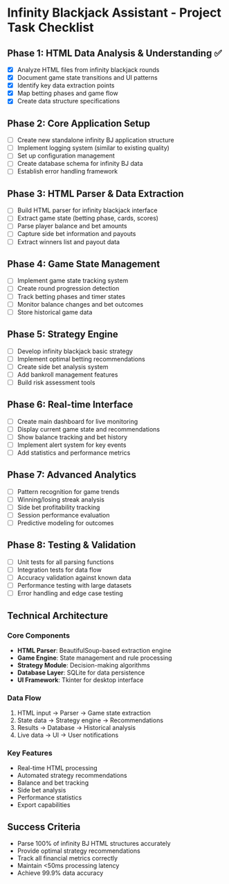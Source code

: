 # Infinity Blackjack Assistant - Project Task Checklist

## Phase 1: HTML Data Analysis & Understanding ✅
- [x] Analyze HTML files from infinity blackjack rounds
- [x] Document game state transitions and UI patterns
- [x] Identify key data extraction points
- [x] Map betting phases and game flow
- [x] Create data structure specifications

## Phase 2: Core Application Setup
- [ ] Create new standalone infinity BJ application structure
- [ ] Implement logging system (similar to existing quality)
- [ ] Set up configuration management
- [ ] Create database schema for infinity BJ data
- [ ] Establish error handling framework

## Phase 3: HTML Parser & Data Extraction
- [ ] Build HTML parser for infinity blackjack interface
- [ ] Extract game state (betting phase, cards, scores)
- [ ] Parse player balance and bet amounts
- [ ] Capture side bet information and payouts
- [ ] Extract winners list and payout data

## Phase 4: Game State Management
- [ ] Implement game state tracking system
- [ ] Create round progression detection
- [ ] Track betting phases and timer states
- [ ] Monitor balance changes and bet outcomes
- [ ] Store historical game data

## Phase 5: Strategy Engine
- [ ] Develop infinity blackjack basic strategy
- [ ] Implement optimal betting recommendations
- [ ] Create side bet analysis system
- [ ] Add bankroll management features
- [ ] Build risk assessment tools

## Phase 6: Real-time Interface
- [ ] Create main dashboard for live monitoring
- [ ] Display current game state and recommendations
- [ ] Show balance tracking and bet history
- [ ] Implement alert system for key events
- [ ] Add statistics and performance metrics

## Phase 7: Advanced Analytics
- [ ] Pattern recognition for game trends
- [ ] Winning/losing streak analysis
- [ ] Side bet profitability tracking
- [ ] Session performance evaluation
- [ ] Predictive modeling for outcomes

## Phase 8: Testing & Validation
- [ ] Unit tests for all parsing functions
- [ ] Integration tests for data flow
- [ ] Accuracy validation against known data
- [ ] Performance testing with large datasets
- [ ] Error handling and edge case testing

## Technical Architecture

### Core Components
- **HTML Parser**: BeautifulSoup-based extraction engine
- **Game Engine**: State management and rule processing
- **Strategy Module**: Decision-making algorithms
- **Database Layer**: SQLite for data persistence
- **UI Framework**: Tkinter for desktop interface

### Data Flow
1. HTML input → Parser → Game state extraction
2. State data → Strategy engine → Recommendations
3. Results → Database → Historical analysis
4. Live data → UI → User notifications

### Key Features
- Real-time HTML processing
- Automated strategy recommendations
- Balance and bet tracking
- Side bet analysis
- Performance statistics
- Export capabilities

## Success Criteria
- Parse 100% of infinity BJ HTML structures accurately
- Provide optimal strategy recommendations
- Track all financial metrics correctly
- Maintain <50ms processing latency
- Achieve 99.9% data accuracy